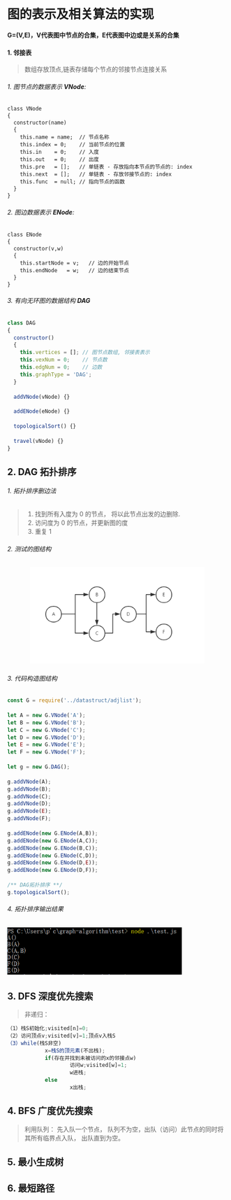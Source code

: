# 图的表示及相关算法的实现

**G=(V,E)，V代表图中节点的合集，E代表图中边或是关系的合集**

#### 1. 邻接表 

  > 数组存放顶点,链表存储每个节点的邻接节点连接关系

###### 1. 图节点的数据表示 **VNode**:

```node
class VNode
{
  constructor(name)
  {
    this.name = name;  // 节点名称
    this.index = 0;    // 当前节点的位置
    this.in    = 0;    // 入度
    this.out   = 0;    // 出度
    this.pre   = [];   // 单链表 - 存放指向本节点的节点的: index
    this.next  = [];   // 单链表 - 存放邻接节点的: index
    this.func  = null; // 指向节点的函数
  }
}
```

###### 2. 图边数据表示 **ENode**:

```node
class ENode
{
  constructor(v,w)
  {
    this.startNode = v;   // 边的开始节点
    this.endNode   = w;   // 边的结束节点
  }
}
```

###### 3. 有向无环图的数据结构 **DAG**

```js
class DAG
{
  constructor()
  {
    this.vertices = []; // 图节点数组, 邻接表表示
    this.vexNum = 0;    // 节点数
    this.edgNum = 0;    // 边数
    this.graphType = 'DAG';
  }
  
  addVNode(vNode) {}

  addENode(eNode) {}

  topologicalSort() {}

  travel(vNode) {}
}
```

## 2. DAG 拓扑排序

###### 1. 拓扑排序删边法

> 1. 找到所有入度为 0 的节点， 将以此节点出发的边删除.
> 2. 访问度为 0 的节点，并更新图的度
> 3. 重复 1

###### 2. 测试的图结构

<p align="center">
  <a href="https://github.com/zhaotianxiang/graph-algorithm">
    <img alt="Node.js" src="https://github.com/zhaotianxiang/graph-algorithm/blob/master/test.graph.PNG" width="400"/>
  </a>
</p>

###### 3. 代码构造图结构

```js
const G = require('../datastruct/adjlist');

let A = new G.VNode('A');
let B = new G.VNode('B');
let C = new G.VNode('C');
let D = new G.VNode('D');
let E = new G.VNode('E');
let F = new G.VNode('F');

let g = new G.DAG();

g.addVNode(A);
g.addVNode(B);
g.addVNode(C);
g.addVNode(D);
g.addVNode(E);
g.addVNode(F);

g.addENode(new G.ENode(A,B));
g.addENode(new G.ENode(A,C));
g.addENode(new G.ENode(B,C));
g.addENode(new G.ENode(C,D));
g.addENode(new G.ENode(D,E));
g.addENode(new G.ENode(D,F));

/** DAG拓扑排序 **/
g.topologicalSort();
```


###### 4. 拓扑排序输出结果

<p align="left">
  <a href="https://github.com/zhaotianxiang/graph-algorithm">
    <img alt="Node.js" src="https://github.com/zhaotianxiang/graph-algorithm/blob/master/test_dag_result.PNG" width="400"/>
  </a>
</p>

## 3. DFS 深度优先搜索

> 非递归：

```js
（1）栈S初始化;visited[n]=0;
（2）访问顶点v;visited[v]=1;顶点v入栈S
（3）while(栈S非空)
            x=栈S的顶元素(不出栈);
            if(存在并找到未被访问的x的邻接点w)
                    访问w;visited[w]=1;
                    w进栈;
            else
                    x出栈;
```

## 4. BFS 广度优先搜索

> 利用队列： 先入队一个节点， 队列不为空，出队（访问）此节点的同时将其所有临界点入队， 出队直到为空。


## 5. 最小生成树
## 6. 最短路径
